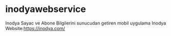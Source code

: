 # inodyawebservice

Inodya Sayac ve Abone Bilgilerini sunucudan getiren mobil uygulama
Inodya Website:https://inodya.com/
